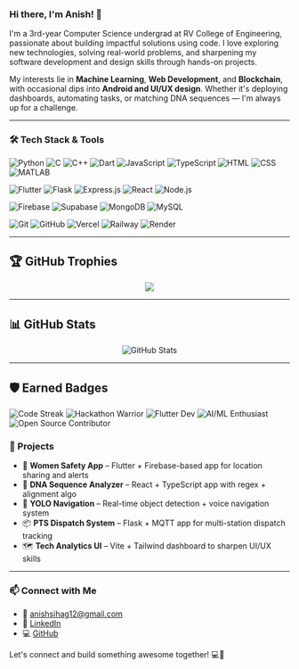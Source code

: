 ### Hi there, I'm Anish! 👋

I'm a 3rd-year Computer Science undergrad at RV College of Engineering, passionate about building impactful solutions using code. I love exploring new technologies, solving real-world problems, and sharpening my software development and design skills through hands-on projects.

My interests lie in **Machine Learning**, **Web Development**, and **Blockchain**, with occasional dips into **Android and UI/UX design**. Whether it's deploying dashboards, automating tasks, or matching DNA sequences — I'm always up for a challenge.

---

### 🛠️ Tech Stack & Tools


![Python](https://img.shields.io/badge/-Python-3776AB?style=flat&logo=python&logoColor=white) 
![C](https://img.shields.io/badge/-C-A8B9CC?style=flat&logo=c&logoColor=white) 
![C++](https://img.shields.io/badge/-C++-00599C?style=flat&logo=c%2B%2B&logoColor=white) 
![Dart](https://img.shields.io/badge/-Dart-0175C2?style=flat&logo=dart&logoColor=white) 
![JavaScript](https://img.shields.io/badge/-JavaScript-F7DF1E?style=flat&logo=javascript&logoColor=black) 
![TypeScript](https://img.shields.io/badge/-TypeScript-3178C6?style=flat&logo=typescript&logoColor=white) 
![HTML](https://img.shields.io/badge/-HTML5-E34F26?style=flat&logo=html5&logoColor=white) 
![CSS](https://img.shields.io/badge/-CSS3-1572B6?style=flat&logo=css3&logoColor=white) 
![MATLAB](https://img.shields.io/badge/-MATLAB-0076A8?style=flat&logo=Mathworks&logoColor=white) 

![Flutter](https://img.shields.io/badge/-Flutter-02569B?style=flat&logo=flutter&logoColor=white) 
![Flask](https://img.shields.io/badge/-Flask-000000?style=flat&logo=flask&logoColor=white) 
![Express.js](https://img.shields.io/badge/-Express.js-000000?style=flat&logo=express&logoColor=white) 
![React](https://img.shields.io/badge/-React-61DAFB?style=flat&logo=react&logoColor=black) 
![Node.js](https://img.shields.io/badge/-Node.js-339933?style=flat&logo=nodedotjs&logoColor=white) 

![Firebase](https://img.shields.io/badge/-Firebase-FFCA28?style=flat&logo=firebase&logoColor=black) 
![Supabase](https://img.shields.io/badge/-Supabase-3ECF8E?style=flat&logo=supabase&logoColor=white) 
![MongoDB](https://img.shields.io/badge/-MongoDB-47A248?style=flat&logo=mongodb&logoColor=white) 
![MySQL](https://img.shields.io/badge/-MySQL-4479A1?style=flat&logo=mysql&logoColor=white) 

![Git](https://img.shields.io/badge/-Git-F05032?style=flat&logo=git&logoColor=white) 
![GitHub](https://img.shields.io/badge/-GitHub-181717?style=flat&logo=github&logoColor=white) 
![Vercel](https://img.shields.io/badge/-Vercel-000000?style=flat&logo=vercel&logoColor=white) 
![Railway](https://img.shields.io/badge/-Railway-0B0D0E?style=flat&logo=railway&logoColor=white) 
![Render](https://img.shields.io/badge/-Render-46E3B7?style=flat&logo=render&logoColor=black)



---
## 🏆 GitHub Trophies
<p align="center">
  <img src="https://github-profile-trophy.vercel.app/?username=anish41338&theme=algolia&margin-w=10&margin-h=10&no-frame=true" />
</p>

---

## 📊 GitHub Stats
<p align="center">
  <img src="https://github-readme-stats.vercel.app/api?username=anish41338&show_icons=true&theme=radical&rank_icon=github&hide_title=true" alt="GitHub Stats" />
</p>

---

## 🛡️ Earned Badges

![Code Streak](https://img.shields.io/badge/Code%20Streak-30%2B%20days-success?style=for-the-badge&logo=github)
![Hackathon Warrior](https://img.shields.io/badge/Hackathon-Warrior-blueviolet?style=for-the-badge)
![Flutter Dev](https://img.shields.io/badge/Flutter-Dev-blue?style=for-the-badge&logo=flutter)
![AI/ML Enthusiast](https://img.shields.io/badge/AI%2FML-Enthusiast-yellowgreen?style=for-the-badge&logo=tensorflow)
![Open Source Contributor](https://img.shields.io/badge/Open%20Source-Contributor-brightgreen?style=for-the-badge&logo=github)




### 📌 Projects
- 🚨 **Women Safety App** – Flutter + Firebase-based app for location sharing and alerts
- 🧬 **DNA Sequence Analyzer** – React + TypeScript app with regex + alignment algo
- 🤖 **YOLO Navigation** – Real-time object detection + voice navigation system
- 📦 **PTS Dispatch System** – Flask + MQTT app for multi-station dispatch tracking
- 🗺️ **Tech Analytics UI** – Vite + Tailwind dashboard to sharpen UI/UX skills


---

### 📫 Connect with Me
- 📧 anishsihag12@gmail.com
- 💼 [LinkedIn](https://www.linkedin.com/in/anish-s-46399133a)
- 💻 [GitHub](https://github.com/anish41338)


Let's connect and build something awesome together! 💻🚀
